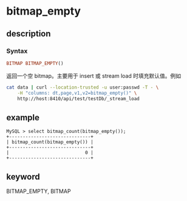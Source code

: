 # bitmap_empty

## description

### Syntax

```Haskell
BITMAP BITMAP_EMPTY()
```

返回一个空 bitmap。主要用于 insert 或 stream load 时填充默认值。例如

```bash
cat data | curl --location-trusted -u user:passwd -T - \
    -H "columns: dt,page,v1,v2=bitmap_empty()" \
    http://host:8410/api/test/testDb/_stream_load
```

## example

```Plain Text
MySQL > select bitmap_count(bitmap_empty());
+------------------------------+
| bitmap_count(bitmap_empty()) |
+------------------------------+
|                            0 |
+------------------------------+
```

## keyword

BITMAP_EMPTY, BITMAP
